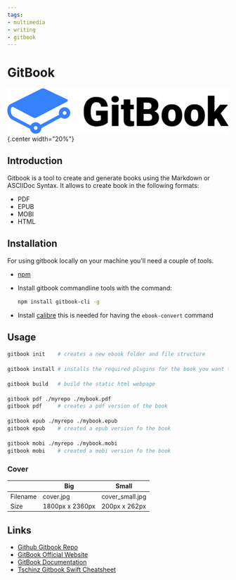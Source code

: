 ```yaml
---
tags:
- multimedia
- writing
- gitbook
---
```

# GitBook
![](img/logo.svg){.center width="20%"}

## Introduction

Gitbook is a tool to create and generate books using the Markdown or ASCIIDoc Syntax. It allows to create book in the following formats:

- PDF
- EPUB
- MOBI
- HTML

## Installation

For using gitbook locally on your machine you'll need a couple of tools.

- [npm](https://www.npmjs.com/)
- Install gitbook commandline tools with the command:
  ``` bash
  npm install gitbook-cli -g
  ```

- Install [calibre](http://calibre-ebook.com/) this is needed for having the `ebook-convert` command

## Usage

``` bash
gitbook init    # creates a new ebook folder and file structure

gitbook install # installs the required plugins for the book you want to build

gitbook build   # build the static html webpage

gitbook pdf ./myrepo ./mybook.pdf
gitbook pdf     # creates a pdf version of the book

gitbook epub ./myrepo ./mybook.epub
gitbook epub    # created a epub version fo the book

gitbook mobi ./myrepo ./mybook.mobi
gitbook mobi    # created a mobi version fo the book
```

### Cover

|            | Big               | Small |
| ---------- | ----------------- | ----------------- |
| Filename   | cover.jpg         | cover_small.jpg |
| Size       | 1800px x 2360px   | 200px x 262px |

## Links

- [Github Gitbook Repo](https://github.com/GitbookIO/gitbook)
- [GitBook Official Website](https://www.gitbook.com/)
- [GitBook Documentation](https://docs.gitbook.com/)
- [Tschinz Gitbook Swift Cheatsheet](https://github.com/tschinz/swift_cheat_sheet)
